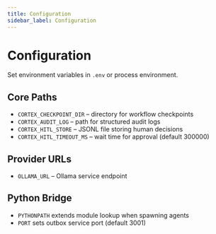 ```yaml
---
title: Configuration
sidebar_label: Configuration
---
```


# Configuration

Set environment variables in `.env` or process environment.

## Core Paths
- `CORTEX_CHECKPOINT_DIR` – directory for workflow checkpoints
- `CORTEX_AUDIT_LOG` – path for structured audit logs
- `CORTEX_HITL_STORE` – JSONL file storing human decisions
- `CORTEX_HITL_TIMEOUT_MS` – wait time for approval (default 300000)

## Provider URLs
- `OLLAMA_URL` – Ollama service endpoint

## Python Bridge
- `PYTHONPATH` extends module lookup when spawning agents
- `PORT` sets outbox service port (default 3001)
